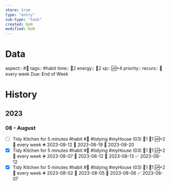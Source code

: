 ```yaml
---
share: true
type: "entry"
sub-type: "task"
created: NaN 
modified: NaN
---
```

# Data
aspect:: #🧠
tags:: #habit
time:: 🍅2
energy:: 🥄2
xp:: 🆙+4
priority:: 
recurs:: 🔁 every week
Due: End of Week
# History
## 2023
### 08 - August
- [ ] Tidy Kitchen for 5 minutes #habit #🍎 #tidying #myHouse (03) 🍅1 🥄1 🆙+2 🔁 every week ➕ 2023-08-12 🛫 2023-08-19 📅 2023-08-20
- [x] Tidy Kitchen for 5 minutes #habit #🍎 #tidying #myHouse (03) 🍅1 🥄1 🆙+2 🔁 every week ➕ 2023-08-07 🛫 2023-08-12 📅 2023-08-13 ✅ 2023-08-12
- [x] Tidy Kitchen for 5 minutes #habit #🍎 #tidying #myHouse (03) 🍅1 🥄1 🆙+2 🔁 every week ➕ 2023-08-02 🛫 2023-08-05 📅 2023-08-06 ✅ 2023-08-07